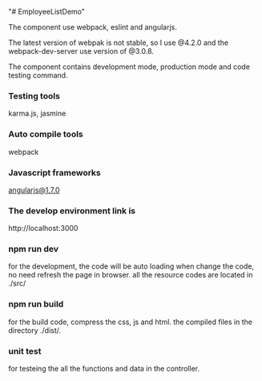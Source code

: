 "# EmployeeListDemo" 

The component use webpack, eslint and angularjs.

The latest version of webpak is not stable, so I use @4.2.0 and the webpack-dev-server use version of @3.0.8.

The component contains development mode, production mode and code testing command.

### Testing tools
karma.js, jasmine

### Auto compile tools
webpack

### Javascript frameworks
angularjs@1.7.0

### The develop environment link is
http://localhost:3000

### npm run dev
for the development, the code will be auto loading when change the code, no need refresh the page in browser.
all the resource codes are located in ./src/

### npm run build
for the build code, compress the css, js and html. the compiled files in the directory ./dist/.

### unit test
for testeing the all the functions and data in the controller.
